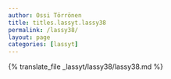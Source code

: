 ```yaml
---
author: Ossi Törrönen
title: titles.lassyt.lassy38
permalink: /lassy38/
layout: page
categories: [lassyt]
---
```

{% translate_file _lassyt/lassy38/lassy38.md %}